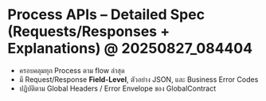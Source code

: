 # Process APIs – Detailed Spec (Requests/Responses + Explanations) @ 20250827_084404

- ครอบคลุมทุก Process ตาม flow ล่าสุด
- มี Request/Response **Field-Level**, ตัวอย่าง JSON, และ Business Error Codes
- ปฏิบัติตาม Global Headers / Error Envelope ของ GlobalContract

